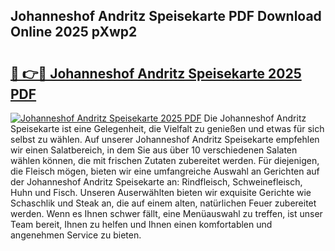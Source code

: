 ## Johanneshof Andritz Speisekarte PDF Download Online 2025 pXwp2

# <h2><a href="http://gcao06.nevu.top/?p=Johanneshof+Andritz+Speisekarte">🔗 👉🔴 Johanneshof Andritz Speisekarte 2025 PDF</a></h2>

[![Johanneshof Andritz Speisekarte 2025 PDF](https://i.imgur.com/dBaPXMq.png)](http://gcao06.nevu.top/?p=Johanneshof+Andritz+Speisekarte)
Die Johanneshof Andritz Speisekarte ist eine Gelegenheit, die Vielfalt zu genießen und etwas für sich selbst zu wählen. Auf unserer Johanneshof Andritz Speisekarte empfehlen wir einen Salatbereich, in dem Sie aus über 10 verschiedenen Salaten wählen können, die mit frischen Zutaten zubereitet werden. Für diejenigen, die Fleisch mögen, bieten wir eine umfangreiche Auswahl an Gerichten auf der Johanneshof Andritz Speisekarte an: Rindfleisch, Schweinefleisch, Huhn und Fisch. Unseren Auserwählten bieten wir exquisite Gerichte wie Schaschlik und Steak an, die auf einem alten, natürlichen Feuer zubereitet werden. Wenn es Ihnen schwer fällt, eine Menüauswahl zu treffen, ist unser Team bereit, Ihnen zu helfen und Ihnen einen komfortablen und angenehmen Service zu bieten.
